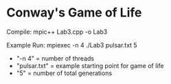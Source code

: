 # Conway's Game of Life

Compile:
mpic++ Lab3.cpp -o Lab3

Example Run:
mpiexec -n 4 ./Lab3 pulsar.txt 5
  - "-n 4" = number of threads
  - "pulsar.txt" = example starting point for game of life
  - "5" = number of total generations
